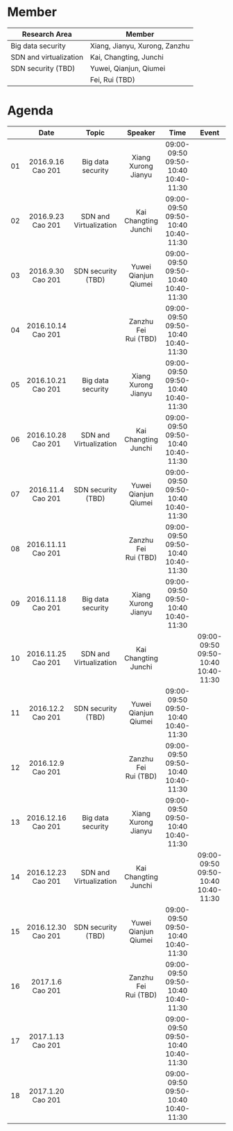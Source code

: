 # Member

|Research Area|Member|
|---|---|
|Big data security|Xiang, Jianyu, Xurong, Zanzhu|
|SDN and virtualization|Kai, Changting, Junchi|
|SDN security (TBD)|Yuwei, Qianjun, Qiumei|
||Fei, Rui (TBD)|

# Agenda

||Date|Topic|Speaker|Time|Event|
|---|:---:|:---:|:---:|:---:|:---:|
|01|2016.9.16 <br> Cao 201|Big data security|Xiang <br> Xurong <br> Jianyu|09:00-09:50 <br> 09:50-10:40 <br> 10:40-11:30|
|02|2016.9.23 <br> Cao 201|SDN and Virtualization|Kai <br> Changting <br> Junchi|09:00-09:50 <br> 09:50-10:40 <br> 10:40-11:30|
|03|2016.9.30 <br> Cao 201|SDN security (TBD)|Yuwei <br> Qianjun <br> Qiumei|09:00-09:50 <br> 09:50-10:40 <br> 10:40-11:30|
|04|2016.10.14 <br> Cao 201| |Zanzhu <br> Fei <br> Rui (TBD)|09:00-09:50 <br> 09:50-10:40 <br> 10:40-11:30|
|05|2016.10.21 <br> Cao 201|Big data security|Xiang <br> Xurong <br> Jianyu |09:00-09:50 <br> 09:50-10:40 <br> 10:40-11:30|
|06|2016.10.28 <br> Cao 201|SDN and Virtualization|Kai <br> Changting <br> Junchi|09:00-09:50 <br> 09:50-10:40 <br> 10:40-11:30|
|07|2016.11.4 <br> Cao 201|SDN security (TBD)|Yuwei <br> Qianjun <br> Qiumei|09:00-09:50 <br> 09:50-10:40 <br> 10:40-11:30|
|08|2016.11.11 <br> Cao 201| |Zanzhu <br> Fei <br> Rui (TBD)|09:00-09:50 <br> 09:50-10:40 <br> 10:40-11:30|
|09|2016.11.18 <br> Cao 201|Big data security|Xiang <br> Xurong <br> Jianyu|09:00-09:50 <br> 09:50-10:40 <br> 10:40-11:30|
|10|2016.11.25 <br> Cao 201|SDN and Virtualization|Kai <br> Changting <br> Junchi| |09:00-09:50 <br> 09:50-10:40 <br> 10:40-11:30|
|11|2016.12.2 <br> Cao 201|SDN security (TBD)|Yuwei <br> Qianjun <br> Qiumei|09:00-09:50 <br> 09:50-10:40 <br> 10:40-11:30|
|12|2016.12.9 <br> Cao 201| |Zanzhu <br> Fei <br> Rui (TBD)|09:00-09:50 <br> 09:50-10:40 <br> 10:40-11:30|
|13|2016.12.16 <br> Cao 201|Big data security|Xiang <br> Xurong <br> Jianyu|09:00-09:50 <br> 09:50-10:40 <br> 10:40-11:30|
|14|2016.12.23 <br> Cao 201|SDN and Virtualization|Kai <br> Changting <br> Junchi| |09:00-09:50 <br> 09:50-10:40 <br> 10:40-11:30|
|15|2016.12.30 <br> Cao 201|SDN security (TBD)|Yuwei <br> Qianjun <br> Qiumei|09:00-09:50 <br> 09:50-10:40 <br> 10:40-11:30|
|16|2017.1.6 <br> Cao 201| |Zanzhu <br> Fei <br> Rui (TBD)|09:00-09:50 <br> 09:50-10:40 <br> 10:40-11:30|
|17|2017.1.13 <br> Cao 201| | |09:00-09:50 <br> 09:50-10:40 <br> 10:40-11:30|
|18|2017.1.20 <br> Cao 201| | |09:00-09:50 <br> 09:50-10:40 <br> 10:40-11:30|